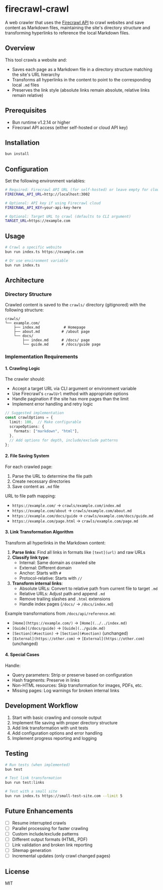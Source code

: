# firecrawl-crawl

A web crawler that uses the [Firecrawl API](https://firecrawl.dev/docs/api) to crawl websites and save content as Markdown files, maintaining the site's directory structure and transforming hyperlinks to reference the local Markdown files.

## Overview

This tool crawls a website and:
- Saves each page as a Markdown file in a directory structure matching the site's URL hierarchy
- Transforms all hyperlinks in the content to point to the corresponding local `.md` files
- Preserves the link style (absolute links remain absolute, relative links remain relative)

## Prerequisites

- Bun runtime v1.2.14 or higher
- Firecrawl API access (either self-hosted or cloud API key)

## Installation

```bash
bun install
```

## Configuration

Set the following environment variables:

```bash
# Required: Firecrawl API URL (for self-hosted) or leave empty for cloud
FIRECRAWL_API_URL=http://localhost:3002

# Optional: API key if using Firecrawl cloud
FIRECRAWL_API_KEY=your-api-key-here

# Optional: Target URL to crawl (defaults to CLI argument)
TARGET_URL=https://example.com
```

## Usage

```bash
# Crawl a specific website
bun run index.ts https://example.com

# Or use environment variable
bun run index.ts
```

## Architecture

### Directory Structure

Crawled content is saved to the `crawls/` directory (gitignored) with the following structure:

```
crawls/
└── example.com/
    ├── index.md           # Homepage
    ├── about.md          # /about page
    └── docs/
        ├── index.md      # /docs/ page
        └── guide.md      # /docs/guide page
```

### Implementation Requirements

#### 1. Crawling Logic

The crawler should:
- Accept a target URL via CLI argument or environment variable
- Use Firecrawl's `crawlUrl` method with appropriate options
- Handle pagination if the site has more pages than the limit
- Implement error handling and retry logic

```typescript
// Suggested implementation
const crawlOptions = {
  limit: 100,  // Make configurable
  scrapeOptions: {
    formats: ["markdown", "html"],
  },
  // Add options for depth, include/exclude patterns
};
```

#### 2. File Saving System

For each crawled page:
1. Parse the URL to determine the file path
2. Create necessary directories
3. Save content as `.md` file

URL to file path mapping:
- `https://example.com/` → `crawls/example.com/index.md`
- `https://example.com/about` → `crawls/example.com/about.md`
- `https://example.com/docs/guide` → `crawls/example.com/docs/guide.md`
- `https://example.com/page.html` → `crawls/example.com/page.md`

#### 3. Link Transformation Algorithm

Transform all hyperlinks in the Markdown content:

1. **Parse links**: Find all links in formats like `[text](url)` and raw URLs
2. **Classify link type**:
   - Internal: Same domain as crawled site
   - External: Different domain
   - Anchor: Starts with `#`
   - Protocol-relative: Starts with `//`
3. **Transform internal links**:
   - Absolute URLs: Convert to relative path from current file to target `.md`
   - Relative URLs: Adjust path and append `.md`
   - Remove trailing slashes and `.html` extensions
   - Handle index pages (`/docs/` → `/docs/index.md`)

Example transformations from `/docs/api/reference.md`:
- `[Home](https://example.com/)` → `[Home](../../index.md)`
- `[Guide](/docs/guide)` → `[Guide](../guide.md)`
- `[Section](#section)` → `[Section](#section)` (unchanged)
- `[External](https://other.com)` → `[External](https://other.com)` (unchanged)

#### 4. Special Cases

Handle:
- Query parameters: Strip or preserve based on configuration
- Hash fragments: Preserve in links
- Non-HTML resources: Skip transformation for images, PDFs, etc.
- Missing pages: Log warnings for broken internal links

## Development Workflow

1. Start with basic crawling and console output
2. Implement file saving with proper directory structure
3. Add link transformation with unit tests
4. Add configuration options and error handling
5. Implement progress reporting and logging

## Testing

```bash
# Run tests (when implemented)
bun test

# Test link transformation
bun run test:links

# Test with a small site
bun run index.ts https://small-test-site.com --limit 5
```

## Future Enhancements

- [ ] Resume interrupted crawls
- [ ] Parallel processing for faster crawling
- [ ] Custom include/exclude patterns
- [ ] Different output formats (HTML, PDF)
- [ ] Link validation and broken link reporting
- [ ] Sitemap generation
- [ ] Incremental updates (only crawl changed pages)

## License

MIT
